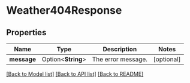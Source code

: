 # Weather404Response

## Properties

Name | Type | Description | Notes
------------ | ------------- | ------------- | -------------
**message** | Option<**String**> | The error message. | [optional]

[[Back to Model list]](../README.md#documentation-for-models) [[Back to API list]](../README.md#documentation-for-api-endpoints) [[Back to README]](../README.md)


